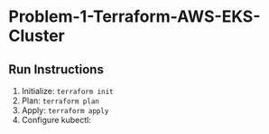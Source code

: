 # Problem-1-Terraform-AWS-EKS-Cluster

## Run Instructions

1. Initialize: `terraform init`
2. Plan: `terraform plan`
3. Apply: `terraform apply`
4. Configure kubectl:
